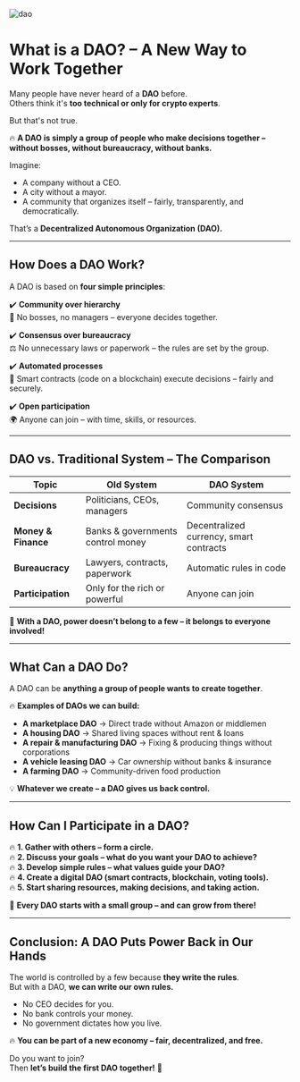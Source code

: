 ![dao](dao.png)
# What is a DAO? – A New Way to Work Together  

Many people have never heard of a **DAO** before.  
Others think it's **too technical or only for crypto experts**.  

But that's not true.  

🔥 **A DAO is simply a group of people who make decisions together – without bosses, without bureaucracy, without banks.**  

Imagine:  
- A company without a CEO.  
- A city without a mayor.  
- A community that organizes itself – fairly, transparently, and democratically.  

That’s a **Decentralized Autonomous Organization (DAO).**  

---

## How Does a DAO Work?  

A DAO is based on **four simple principles**:  

✔️ **Community over hierarchy**  
🚀 No bosses, no managers – everyone decides together.  

✔️ **Consensus over bureaucracy**  
⚖️ No unnecessary laws or paperwork – the rules are set by the group.  

✔️ **Automated processes**  
🤖 Smart contracts (code on a blockchain) execute decisions – fairly and securely.  

✔️ **Open participation**  
🌍 Anyone can join – with time, skills, or resources.  

---

## DAO vs. Traditional System – The Comparison  

| **Topic**       | **Old System**                          | **DAO System**                  |
|----------------|--------------------------------|--------------------------------|
| **Decisions**  | Politicians, CEOs, managers     | Community consensus             |
| **Money & Finance** | Banks & governments control money | Decentralized currency, smart contracts |
| **Bureaucracy** | Lawyers, contracts, paperwork | Automatic rules in code         |
| **Participation** | Only for the rich or powerful | Anyone can join                 |

🚀 **With a DAO, power doesn’t belong to a few – it belongs to everyone involved!**  

---

## What Can a DAO Do?  

A DAO can be **anything a group of people wants to create together**.  

🔥 **Examples of DAOs we can build:**  
- **A marketplace DAO** → Direct trade without Amazon or middlemen  
- **A housing DAO** → Shared living spaces without rent & loans  
- **A repair & manufacturing DAO** → Fixing & producing things without corporations  
- **A vehicle leasing DAO** → Car ownership without banks & insurance  
- **A farming DAO** → Community-driven food production  

💡 **Whatever we create – a DAO gives us back control.**  

---

## How Can I Participate in a DAO?  

🔥 **1. Gather with others – form a circle.**  
🔥 **2. Discuss your goals – what do you want your DAO to achieve?**  
🔥 **3. Develop simple rules – what values guide your DAO?**  
🔥 **4. Create a digital DAO (smart contracts, blockchain, voting tools).**  
🔥 **5. Start sharing resources, making decisions, and taking action.**  

🚀 **Every DAO starts with a small group – and can grow from there!**  

---

## Conclusion: A DAO Puts Power Back in Our Hands  

The world is controlled by a few because **they write the rules**.  
But with a DAO, **we can write our own rules.**  

- No CEO decides for you.  
- No bank controls your money.  
- No government dictates how you live.  

🔥 **You can be part of a new economy – fair, decentralized, and free.**  

Do you want to join?  
Then **let’s build the first DAO together!** 🚀  